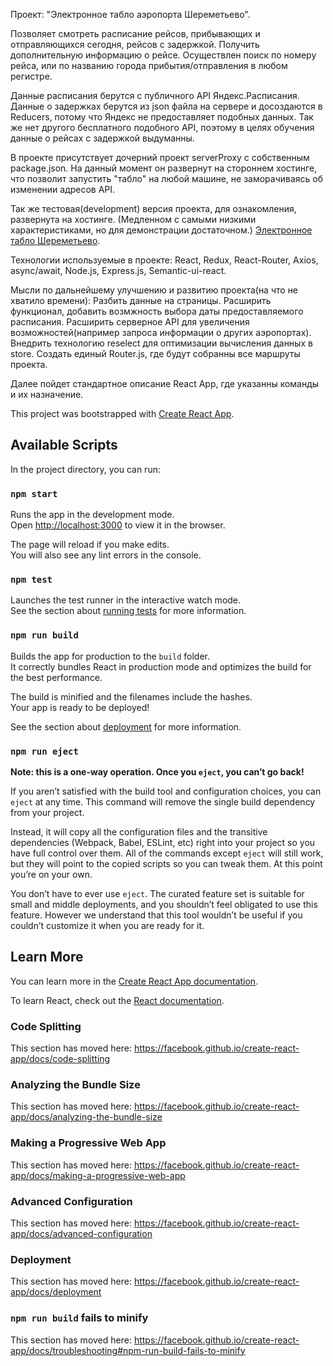 Проект: "Электронное табло аэропорта Шереметьево".

Позволяет смотреть расписание рейсов, прибывающих и отправляющихся сегодня, рейсов с задержкой.
Получить дополнительную информацию о рейсе. Осуществлен поиск по номеру рейса, или
по названию города прибытия/отправления в любом регистре.

Данные расписания берутся с публичного API Яндекс.Расписания. Данные о задержках берутся из json файла на
сервере и досоздаются в Reducers, потому что Яндекс не предоставляет подобных данных.
Так же нет другого бесплатного подобного API, поэтому в целях обучения 
данные о рейсах с задержкой выдуманны. 

В проекте присутствует дочерний проект serverProxy с собственным package.json.
На данный момент он развернут на стороннем хостинге, что позволит запустить "табло" на любой машине,
не заморачиваясь об изменении адресов API.

Так же тестовая(development) версия проекта, для ознакомления, развернута на хостинге. (Медленном с самыми
низкими характеристиками, но для демонстрации достаточном.)
[Электронное табло Шереметьево](http://195.133.146.22:3002/).

Технологии используемые в проекте: 
React, Redux,
React-Router,
Axios, async/await,
Node.js, Express.js,
Semantic-ui-react.

Мысли по дальнейшему улучшению и развитию проекта(на что не хватило времени):
Разбить данные на страницы.
Расширить функционал, добавить возмжность выбора даты предоставляемого расписания.
Расширить серверное API для увеличения возможностей(например запроса информации о других аэропортах).
Внедрить технологию reselect для оптимизации вычисления данных в store.
Создать единый Router.js, где будут собранны все маршруты проекта.

Далее пойдет стандартное описание React App, где указанны команды и их назначение.

This project was bootstrapped with [Create React App](https://github.com/facebook/create-react-app).

## Available Scripts

In the project directory, you can run:

### `npm start`

Runs the app in the development mode.<br>
Open [http://localhost:3000](http://localhost:3000) to view it in the browser.

The page will reload if you make edits.<br>
You will also see any lint errors in the console.

### `npm test`

Launches the test runner in the interactive watch mode.<br>
See the section about [running tests](https://facebook.github.io/create-react-app/docs/running-tests) for more information.

### `npm run build`

Builds the app for production to the `build` folder.<br>
It correctly bundles React in production mode and optimizes the build for the best performance.

The build is minified and the filenames include the hashes.<br>
Your app is ready to be deployed!

See the section about [deployment](https://facebook.github.io/create-react-app/docs/deployment) for more information.

### `npm run eject`

**Note: this is a one-way operation. Once you `eject`, you can’t go back!**

If you aren’t satisfied with the build tool and configuration choices, you can `eject` at any time. This command will remove the single build dependency from your project.

Instead, it will copy all the configuration files and the transitive dependencies (Webpack, Babel, ESLint, etc) right into your project so you have full control over them. All of the commands except `eject` will still work, but they will point to the copied scripts so you can tweak them. At this point you’re on your own.

You don’t have to ever use `eject`. The curated feature set is suitable for small and middle deployments, and you shouldn’t feel obligated to use this feature. However we understand that this tool wouldn’t be useful if you couldn’t customize it when you are ready for it.

## Learn More

You can learn more in the [Create React App documentation](https://facebook.github.io/create-react-app/docs/getting-started).

To learn React, check out the [React documentation](https://reactjs.org/).

### Code Splitting

This section has moved here: https://facebook.github.io/create-react-app/docs/code-splitting

### Analyzing the Bundle Size

This section has moved here: https://facebook.github.io/create-react-app/docs/analyzing-the-bundle-size

### Making a Progressive Web App

This section has moved here: https://facebook.github.io/create-react-app/docs/making-a-progressive-web-app

### Advanced Configuration

This section has moved here: https://facebook.github.io/create-react-app/docs/advanced-configuration

### Deployment

This section has moved here: https://facebook.github.io/create-react-app/docs/deployment

### `npm run build` fails to minify

This section has moved here: https://facebook.github.io/create-react-app/docs/troubleshooting#npm-run-build-fails-to-minify
